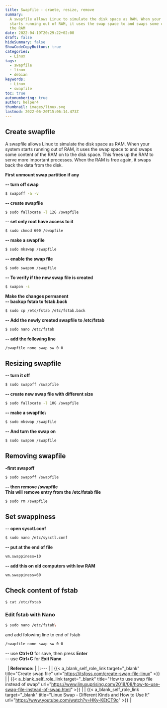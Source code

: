 ```yaml
---
title: Swapfile - craete, resize, remove
summary:
  A swapfile allows Linux to simulate the disk space as RAM. When your system
  starts running out of RAM, it uses the swap space to and swaps some content of
  the RAM
date: 2022-04-19T20:29:22+02:00
draft: false
hideSummary: false
ShowCodeCopyButtons: true
categories:
  - Linux
tags:
  - swapfile
  - linux
  - debian
keywords:
  - Linux
  - swapfile
toc: true
autonumbering: true
author: helper4
thumbnail: images/linux.svg
lastmod: 2022-06-20T15:06:14.473Z
---
```


## Create swapfile

A swapfile allows Linux to simulate the disk space as RAM. When your system starts running out of RAM, it uses the swap space to and swaps some content of the RAM on to the disk space. This frees up the RAM to serve more important processes. When the RAM is free again, it swaps back the data from the disk.

**First unmount swap partition if any**

**-- turn off swap**

```bash
$ swapoff -a -v
```

**-- create swapfile**

```bash
$ sudo fallocate -l 12G /swapfile
```

**-- set only root have access to it**

```bash
$ sudo chmod 600 /swapfile
```

**-- make a swapfile**

```bash
$ sudo mkswap /swapfile
```

**-- enable the swap file**

```bash
$ sudo swapon /swapfile
```

**-- To verify if the new swap file is created**

```bash
$ swapon -s
```

**Make the changes permanent**\
**-- backup fstab to fstab.back**

```bash
$ sudo cp /etc/fstab /etc/fstab.back
```

**-- Add the newly created swapfile to /etc/fstab**

```bash
$ sudo nano /etc/fstab
```

**-- add the following line**

```bash
/swapfile none swap sw 0 0
```

## Resizing swapfile

**-- turn it off**

```bash
$ sudo swapoff /swapfile
```

**-- create new swap file with different size**

```bash
$ sudo fallocate -l 10G /swapfile
```

**-- make a swapfile**\

```bash
$ sudo mkswap /swapfile
```

**-- And turn the swap on**

```bash
$ sudo swapon /swapfile
```

## Removing swapfile

**-first swapoff**

```bash
$ sudo swapoff /swapfile
```

**-- then remove /swapfile\
This will remove entry from the /etc/fstab file**

```bash
$ sudo rm /swapfile
```

## Set swappiness

**-- open sysctl.conf**

```bash
$ sudo nano /etc/sysctl.conf
```

**-- put at the end of file**

```md
vm.swappiness=10
```

**-- add this on old computers with low RAM**

```md
vm.swappiness=60
```

## Check content of fstab
```bash
$ cat /etc/fstab
```

### Edit fstab with Nano
```bash
$ sudo nano /etc/fstab\
```
and add folowing line to end of fstab
```bash
/swapfile none swap sw 0 0
```
-- use **Ctrl+O** for save, then press **Enter**\
-- use **Ctrl+C** for **Exit Nano**


&nbsp;
| **Reference:**  |
| :--- |
| {{< a_blank_self_role_link target="_blank" title="Create swap file" url="https://itsfoss.com/create-swap-file-linux" >}} |
| {{< a_blank_self_role_link target="_blank" title="How to use swap file instead of swap" url="https://www.linuxuprising.com/2018/08/how-to-use-swap-file-instead-of-swap.html" >}} |
| {{< a_blank_self_role_link target="_blank" title="Linux Swap - Different Kinds and How to Use It" url="https://www.youtube.com/watch?v=HKy-KEtCT9o" >}} |

&nbsp;

